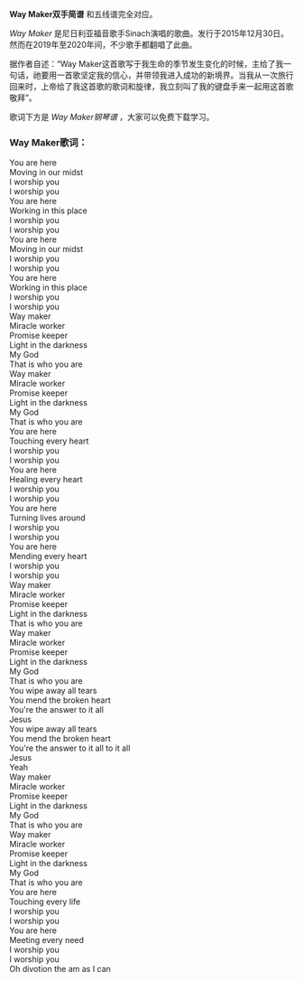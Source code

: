 

**Way Maker双手简谱** 和五线谱完全对应。

_Way Maker_ 是尼日利亚福音歌手Sinach演唱的歌曲。发行于2015年12月30日。然而在2019年至2020年间，不少歌手都翻唱了此曲。

据作者自述：“Way
Maker这首歌写于我生命的季节发生变化的时候，主给了我一句话，祂要用一首歌坚定我的信心，并带领我进入成功的新境界。当我从一次旅行回来时，上帝给了我这首歌的歌词和旋律，我立刻叫了我的键盘手来一起用这首歌敬拜”。

歌词下方是 _Way Maker钢琴谱_ ，大家可以免费下载学习。

### Way Maker歌词：

You are here  
Moving in our midst  
I worship you  
I worship you  
You are here  
Working in this place  
I worship you  
I worship you  
You are here  
Moving in our midst  
I worship you  
I worship you  
You are here  
Working in this place  
I worship you  
I worship you  
Way maker  
Miracle worker  
Promise keeper  
Light in the darkness  
My God  
That is who you are  
Way maker  
Miracle worker  
Promise keeper  
Light in the darkness  
My God  
That is who you are  
You are here  
Touching every heart  
I worship you  
I worship you  
You are here  
Healing every heart  
I worship you  
I worship you  
You are here  
Turning lives around  
I worship you  
I worship you  
You are here  
Mending every heart  
I worship you  
I worship you  
Way maker  
Miracle worker  
Promise keeper  
Light in the darkness  
That is who you are  
Way maker  
Miracle worker  
Promise keeper  
Light in the darkness  
My God  
That is who you are  
You wipe away all tears  
You mend the broken heart  
You're the answer to it all  
Jesus  
You wipe away all tears  
You mend the broken heart  
You're the answer to it all to it all  
Jesus  
Yeah  
Way maker  
Miracle worker  
Promise keeper  
Light in the darkness  
My God  
That is who you are  
Way maker  
Miracle worker  
Promise keeper  
Light in the darkness  
My God  
That is who you are  
You are here  
Touching every life  
I worship you  
I worship you  
You are here  
Meeting every need  
I worship you  
I worship you  
Oh divotion the am as I can

